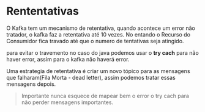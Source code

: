 # Rententativas

O Kafka tem um mecanismo de retentativa, quando acontece um error não tratador, o kafka faz a retentativa até 10 vezes. No entando o Recurso do Consumidor fica travado até que o numero de tentativas seja atingido.

para evitar o travemento no caso do java podemos usar o **try cach** para não haver error, assim para o kafka não haverá error.

Uma estrategia de retentativa é criar um novo tópico para as mensagens que falharam(Fila Morta  - dead letter), assim podemos tratar essas mensagens depois.

> Importante nunca esquece de mapear bem o error o try cach para não perder mensagens importantes.
